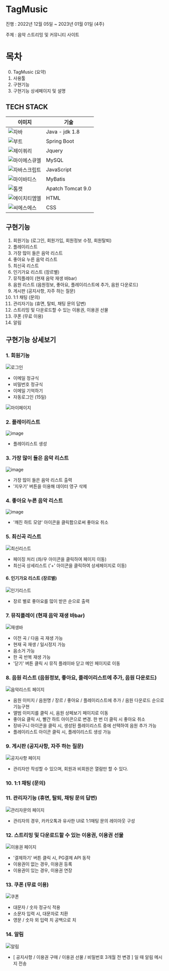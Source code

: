 # TagMusic
진행 : 2022년 12월 05일 ~ 2023년 01월 01일 (4주)

주제 : 음악 스트리밍 및 커뮤니티 사이트


# 목차
 0. TagMusic (요약)
 1. 사용툴
 2. 구현기능
 3. 구현기능 상세페이지 및 설명
 
 
 ## TECH STACK
이미지 | 기술 
---- | ----
![자바](https://user-images.githubusercontent.com/109578927/211863807-e1d79da7-ea72-4a46-9503-546304ee58c2.png) | Java - jdk 1.8
![부트](https://user-images.githubusercontent.com/109578927/211864068-64b1a518-c855-4e1f-8080-1ee3907930da.png) | Spring Boot
![제이쿼리](https://user-images.githubusercontent.com/109578927/211862012-176d2ae5-2ba5-4b45-bcb7-5d06244fc17e.png) | Jquery
![마이에스큐엘](https://user-images.githubusercontent.com/109578927/211861814-c8401fc8-f6f9-4979-8c9e-2c84e49aae63.png) | MySQL
![자바스크립트](https://user-images.githubusercontent.com/109578927/211860948-44af18c8-3946-4b6f-9a46-e5511b3cd753.png) | JavaScript
![마이바티스](https://user-images.githubusercontent.com/109578927/211860508-924ff44b-5b5e-4646-ab34-8e64100e40a7.png) | MyBatis
![톰캣](https://user-images.githubusercontent.com/109578927/211863346-38db93e9-cd36-4234-96de-974de5979c41.png) | Apatch Tomcat 9.0
![에이치티엠엘](https://user-images.githubusercontent.com/109578927/211864920-da664848-b0ff-4138-a6b6-2c3490b12218.png) | HTML
![씨에스에스](https://user-images.githubusercontent.com/109578927/211865356-ab343546-a3a2-4c85-899d-158fc0fadf7d.png) | CSS



## 구현기능
1. 회원기능 (로그인, 회원가입, 회원정보 수정, 회원탈퇴)
2. 플레이리스트
3. 가장 많이 들은 음악 리스트
4. 좋아요 누른 음악 리스트
5. 최신곡 리스트
6. 인기가요 리스트 (장르별)
7. 뮤직플레이 (현재 음악 재생 바bar)
8. 음원 리스트 (음원정보, 좋아요, 플레이리스트에 추가, 음원 다운로드)
9. 게시판 (공지사항, 자주 하는 질문)
10. 1:1 채팅 (문의)
11. 관리자기능 (휴면, 탈퇴, 채팅 문의 답변)
12. 스트리밍 및 다운로드할 수 있는 이용권, 이용권 선물
13. 쿠폰 (무료 이용)
14. 알림




## 구현기능 상세보기

### 1. 회원기능

![로그인](https://user-images.githubusercontent.com/109578927/211839042-556ed804-3fef-4e61-87b6-5ca5eb7c190d.png)
- 이메일 정규식
- 비밀번호 정규식
- 이메일 기억하기
- 자동로그인 (15일)

![마이페이지](https://user-images.githubusercontent.com/109578927/211868205-bf95c777-eca7-4fd3-ae09-6a9464932ed4.png)


### 2. 플레이리스트

![image](https://user-images.githubusercontent.com/109578927/211840189-b6a080d1-514c-4279-b337-6937a7242e14.png)
- 플레이리스트 생성



### 3. 가장 많이 들은 음악 리스트

![image](https://user-images.githubusercontent.com/109578927/211841937-7feb4262-b64f-4d08-b68d-5d4c1956858a.png)
- 가장 많이 들은 음악 리스트 출력
- '지우기' 버튼을 이용해 데이터 영구 삭제



### 4. 좋아요 누른 음악 리스트

![image](https://user-images.githubusercontent.com/109578927/211842730-eb6c9952-ddd2-47db-9904-0e62c16aae0a.png)

- '깨진 하트 모양' 아이콘을 클릭함으로써 좋아요 취소



### 5. 최신곡 리스트

![최신리스트](https://user-images.githubusercontent.com/109578927/211866732-0e5b8b54-97c0-469b-aa9e-e84650e1dfc3.png)

- 페이징 처리 (좌/우 아이콘을 클릭하여 페이지 이동)
- 최신곡 상세리스트 ('+' 아이콘을 클릭하여 상세페이지로 이동)



#### 6. 인기가요 리스트 (장르별)

![인기리스트](https://user-images.githubusercontent.com/109578927/211845150-d1300fe4-8b52-4b12-a257-340957a7b278.png)

- 장르 별로 좋아요를 많이 받은 순으로 출력



### 7. 뮤직플레이 (현재 음악 재생 바bar)


![재생바](https://user-images.githubusercontent.com/109578927/211856980-014f7c2f-4c46-42bf-abbc-baca9adbbd76.png)

- 이전 곡 / 다음 곡 재생 가능
- 현재 곡 재생 / 일시정지 가능
- 음소거 가능
- 한 곡 반복 재생 가능
- '닫기' 버튼 클릭 시 뮤직 플레이바 닫고 메인 페이지로 이동


### 8. 음원 리스트 (음원정보, 좋아요, 플레이리스트에 추가, 음원 다운로드)


![음악리스트 페이지](https://user-images.githubusercontent.com/109578927/211854791-99c95660-2630-4a1e-8fd8-4e6de562f6f4.png)

- 음원 이미지 / 음원명 / 장르 / 좋아요 / 플레이리스트에 추가 / 음원 다운로드 순으로 기능구현
- 앨범 이미지를 클릭 시, 음원 상페보기 페이지로 이동
- 좋아요 클릭 시, 빨간 하트 아이콘으로 변경. 한 번 더 클릭 시 좋아요 취소
- 장바구니 아이콘을 클릭 시, 생성된 플레이리스트 중에 선택하여 음원 추가 가능
- 플레이리스트 아이콘 클릭 시, 플레이리스트 생성 가능


### 9. 게시판 (공지사항, 자주 하는 질문)


![공지사항 페이지](https://user-images.githubusercontent.com/109578927/211853849-d2108c94-c9e8-4c93-8c07-b1b96c78eb18.png)

- 관리자만 작성할 수 있으며, 회원과 비회원은 열람만 할 수 있다.


### 10. 1:1 채팅 (문의)



### 11. 관리자기능 (휴면, 탈퇴, 채팅 문의 답변)


![관리자문의 페이지](https://user-images.githubusercontent.com/109578927/211852644-3f7a1ebe-653a-4736-b8f4-faef3e73d7d8.png)

- 관리자의 경우, 카카오톡과 유사한 UI로 1:1채팅 문의 레이아웃 구성



### 12. 스트리밍 및 다운로드할 수 있는 이용권, 이용권 선물


![이용권 페이지](https://user-images.githubusercontent.com/109578927/211851407-742f6fc0-914d-4124-94c7-62b099983c1e.png)

- '결제하기' 버튼 클릭 시, PG결제 API 동작
- 이용권이 없는 경우, 이용권 등록
- 이용권이 있는 경우, 이용권 연장



### 13. 쿠폰 (무료 이용)


![쿠폰](https://user-images.githubusercontent.com/109578927/211850895-27c56faf-8961-4fbd-a876-6d4d738e9a7e.png)

- 대문자 / 숫자 정규식 적용
- 소문자 입력 시, 대문자로 치환
- 영문 / 숫자 외 입력 치 공백으로 치



### 14. 알림


![알림](https://user-images.githubusercontent.com/109578927/211850303-7ea45f7b-77fc-4e9c-9468-684a6114c2a4.png)

- [ 공지사항 / 이용권 구매 / 이용권 선물 / 비밀번호 3개월 전 변경 ] 일 때 알림 메시지 전송


